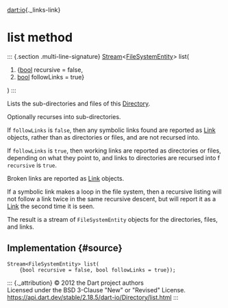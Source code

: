 [dart:io](../../dart-io/dart-io-library){._links-link}

list method
===========

::: {.section .multi-line-signature}
[Stream](../../dart-async/stream-class)\<[FileSystemEntity](../filesystementity-class)\>
list(

1.  {[bool](../../dart-core/bool-class) recursive = false,
2.  [bool](../../dart-core/bool-class) followLinks = true}

)
:::

Lists the sub-directories and files of this
[Directory](../directory-class).

Optionally recurses into sub-directories.

If `followLinks` is `false`, then any symbolic links found are reported
as [Link](../link-class) objects, rather than as directories or files,
and are not recursed into.

If `followLinks` is `true`, then working links are reported as
directories or files, depending on what they point to, and links to
directories are recursed into f `recursive` is `true`.

Broken links are reported as [Link](../link-class) objects.

If a symbolic link makes a loop in the file system, then a recursive
listing will not follow a link twice in the same recursive descent, but
will report it as a [Link](../link-class) the second time it is seen.

The result is a stream of `FileSystemEntity` objects for the
directories, files, and links.

Implementation {#source}
--------------

``` {.language-dart data-language="dart"}
Stream<FileSystemEntity> list(
    {bool recursive = false, bool followLinks = true});
```

::: {._attribution}
© 2012 the Dart project authors\
Licensed under the BSD 3-Clause \"New\" or \"Revised\" License.\
<https://api.dart.dev/stable/2.18.5/dart-io/Directory/list.html>
:::
